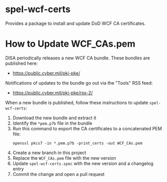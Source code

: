 # spel-wcf-certs

Provides a package to install and update DoD WCF CA certificates.

# How to Update WCF_CAs.pem

DISA periodically releases a new WCF CA bundle. These bundles are published here:

* <https://public.cyber.mil/pki-pke/>

Notifications of updates to the bundle go out via the "Tools" RSS feed:

* <https://public.cyber.mil/pki-pke/rss-2/>

When a new bundle is published, follow these instructions to update `spel-wcf-certs`:

1. Download the new bundle and extract it
2. Identify the `*pem.p7b` file in the bundle
3. Run this command to export the CA certificates to a concatenated PEM file:
    ```
    openssl pkcs7 -in *.pem.p7b -print_certs -out WCF_CAs.pem
    ```
4. Create a new branch in this project
5. Replace the `WCF_CAs.pem` file with the new version
6. Update `spel-wcf-certs.spec` with the new version and a changelog entry
7. Commit the change and open a pull request

